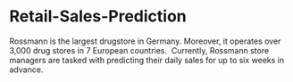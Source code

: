 # Retail-Sales-Prediction
Rossmann is the largest drugstore in Germany. Moreover, it operates over 3,000 drug stores in 7 European countries.  Currently, Rossmann store managers are tasked with predicting their daily sales for up to six weeks in advance. 
